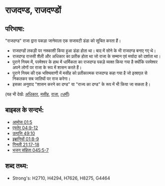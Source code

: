 # राजदण्ड, राजदण्डों #

## परिभाषा: ##

"राजदण्ड" राजा द्वारा पकड़ा जानेवाला एक सजावटी डंडा को सूचित करता हैं।

* राजदण्डों लकड़ी पर नक्काशी किया हुआ डंडा होता था। बाद में सोने के भी राजदण्ड बनाए गए थे।
* राजदण्ड राजसी शैली और अधिकार का प्रतीक होता था जो राजा के सम्मान एवं मर्यादा को दर्शाता था।
* पुराने नियम में, परमेश्वर के हाथ में धार्मिकता का राजदण्ड पकड़े व्यक्त किया गया है क्योंकि परमेश्वर अपने लोगों पर राजा के रूप में शासन करते हैं।
* पुराने नियम की एक भविष्यवाणी में मसीह को प्रतीकात्मक राजदण्ड कहा गया है जो इस्राएल से निकलकर सब जातियों पर राज करेगा।
* इसका अनुवाद "शासन करने का दण्ड" या "राज्य का दण्ड" के रूप में भी किया जा सकता है।

(यह भी देखें: [अधिकार](../kt/authority.md), [मसीह](../kt/christ.md), [राजा](../other/king.md), [rधर्मी](../kt/righteous.md))

## बाइबल के सन्दर्भ: ##

* [आमोस 01:5](rc://en/tn/help/amo/01/05)
* [एस्तेर 04:9-12](rc://en/tn/help/est/04/09)
* [उत्पत्ति 49:10](rc://en/tn/help/gen/49/10)
* [इब्रानियों 01:8-9](rc://en/tn/help/heb/01/08)
* [गिनती 21:17-18](rc://en/tn/help/num/21/17)
* [भजन संहिता 045:5-7](rc://en/tn/help/psa/045/005)

## शब्द तथ्य: ##

* Strong's: H2710, H4294, H7626, H8275, G4464
